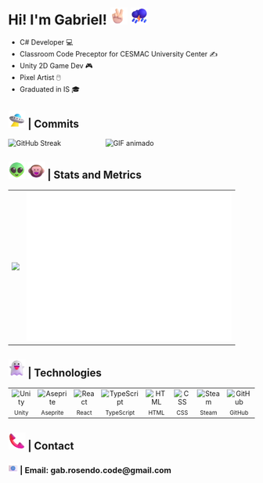 <h1> Hi! I'm Gabriel! <img src="https://raw.githubusercontent.com/GabrielRosendoL/GabrielRosendoL/main/emojis/Victory Hand Light Skin Tone.png" width="35" height="35" alt="Victory Hand Light Skin Tone" /> <img src="https://raw.githubusercontent.com/GabrielRosendoL/GabrielRosendoL/main/emojis/Cloud with Lightning and Rain.png" width="35" height="35" alt="Cloud with Lightning and Rain" /> </h1>

* C# Developer 💻
* Classroom Code Preceptor for CESMAC University Center ✍️
* Unity 2D Game Dev 🎮
* Pixel Artist 🖱️
* Graduated in IS 🎓

 ## <img src="https://raw.githubusercontent.com/GabrielRosendoL/GabrielRosendoL/main/emojis/Flying Saucer.png" width="35" height="35" alt="Flying Saucer" /> | Commits
 
<div style="display: flex">  
      <img src="https://streak-stats.demolab.com/?user=GabrielRosendoL&theme=merko" alt="GitHub Streak" />
  <span>
        <span>&nbsp;&nbsp;&nbsp;&nbsp;&nbsp;&nbsp;&nbsp;&nbsp;&nbsp;&nbsp;&nbsp;&nbsp;&nbsp;&nbsp;&nbsp;&nbsp;&nbsp;&nbsp;&nbsp;&nbsp;&nbsp;&nbsp;&nbsp;</span>
  </span>
      <img src="https://media.giphy.com/media/v1.Y2lkPWVjZjA1ZTQ3ZnZlbWFrbjk4bWF5OW0wdXo4eDc3b25lbzlqYzg1N2VhMXJ6NTIyciZlcD12MV9naWZzX3NlYXJjaCZjdD1n/ljtfkyTD3PIUZaKWRi/giphy.gif" width="250" alt="GIF animado" />
</div>

 ## <img src="https://raw.githubusercontent.com/GabrielRosendoL/GabrielRosendoL/main/emojis/Alien.png" width="35" height="35" alt="Alien" /> <img src="https://raw.githubusercontent.com/GabrielRosendoL/GabrielRosendoL/main/emojis/Monkey Face.png" width="35" height="35" alt="Monkey Face" /> | Stats and Metrics 
<div align="center">
  <table>
    <tr>
      <td>
        <img src="https://github-stats-gabriel.vercel.app/api?username=GabrielRosendoL&count_private=true&show_icons=false&hide_rank=true&include_all_commits=true&theme=merko" />
      </td>
      <td>
        <img src="./metrics.plugin.habits.svg" alt="Coding Habits" width="420" />
      </td>
    </tr>
  </table>
</div>


<div style="display: inline">
      <h2><img src="https://raw.githubusercontent.com/GabrielRosendoL/GabrielRosendoL/main/emojis/Ghost.png" width="35" height="35" alt="Ghost" /> | Technologies</h2>
</div>
<table>
  <tr>
    <td align="center">
      <img src="https://cdn.simpleicons.org/unity/abd200" width="40" height="30" alt="Unity"/><br/>
      <sub>Unity</sub>
    </td>
    <td align="center">
      <img src="https://cdn.simpleicons.org/aseprite/abd200" width="40" height="30" alt="Aseprite"/><br/>
      <sub>Aseprite</sub>
    </td>
    <td align="center">
      <img src="https://cdn.simpleicons.org/react/abd200" width="40" height="30" alt="React"/><br/>
      <sub>React</sub>
    </td>
    <td align="center">
      <img src="https://cdn.simpleicons.org/typescript/abd200" width="40" height="30" alt="TypeScript"/><br/>
      <sub>TypeScript</sub>
    </td>
    <td align="center">
      <img src="https://cdn.simpleicons.org/html5/abd200" width="40" height="30" alt="HTML"/><br/>
      <sub>HTML</sub>
    </td>
    <td align="center">
      <img src="https://cdn.simpleicons.org/css/abd200" width="40" height="30" alt="CSS"/><br/>
      <sub>CSS</sub>
    </td>
    <td align="center">
      <img src="https://cdn.simpleicons.org/steam/abd200" width="40" height="30" alt="Steam"/><br/>
      <sub>Steam</sub>
    </td>
    <td align="center">
      <img src="https://cdn.simpleicons.org/github/abd200" width="40" height="30" alt="GitHub"/><br/>
      <sub>GitHub</sub>
    </td>
  </tr>
</table>

<div style="display: inline">
      <h2> <img src="https://raw.githubusercontent.com/GabrielRosendoL/GabrielRosendoL/main/emojis/Telephone Receiver.png" width="35" height="35" alt="Telephone Receiver" />  | Contact</h2>
</div>
<h3><img src="https://raw.githubusercontent.com/GabrielRosendoL/GabrielRosendoL/main/emojis/E-Mail.png" width="20" height="20" alt="E-Mail" /> | Email: gab.rosendo.code@gmail.com</h3>
<br>


